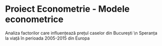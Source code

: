 # Proiect Econometrie - Modele econometrice
Analiza factorilor care influențează prețul caselor din București \n
Speranța la viață în perioada 2005-2015 din Europa
